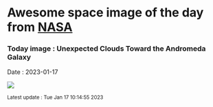 
# Awesome space image of the day from [NASA](https://api.nasa.gov/)

### Today image : Unexpected Clouds Toward the Andromeda Galaxy
Date : 2023-01-17

![](https://apod.nasa.gov/apod/image/2301/M31OiiiArc_Strottner_960.jpg)

<small>Latest update : Tue Jan 17 10:14:55 2023</small>
        